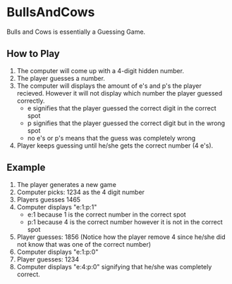 # BullsAndCows

Bulls and Cows is essentially a Guessing Game. 

## How to Play
1. The computer will come up with a 4-digit hidden number.
2. The player guesses a number.
3. The computer will displays the amount of e's and p's the player recieved. However it will not display which number the player guessed correctly.
    * e signifies that the player guessed the correct digit in the correct spot
    * p signifies that the player guessed the correct digit but in the wrong spot
    * no e's or p's means that the guess was completely wrong
4. Player keeps guessing until he/she gets the correct number (4 e's).

## Example
1. The player generates a new game
2. Computer picks: 1234 as the 4 digit number
3. Players guesses 1465
4. Computer displays "e:1:p:1" 
   * e:1 because 1 is the correct number in the correct spot
   * p:1 because 4 is the correct number however it is not in the correct spot
5. Player guesses: 1856  (Notice how the player remove 4 since he/she did not know that was one of the correct number)
6. Computer displays "e:1:p:0"
7. Player guesses: 1234
8. Computer displays "e:4:p:0" signifying that he/she was completely correct.
